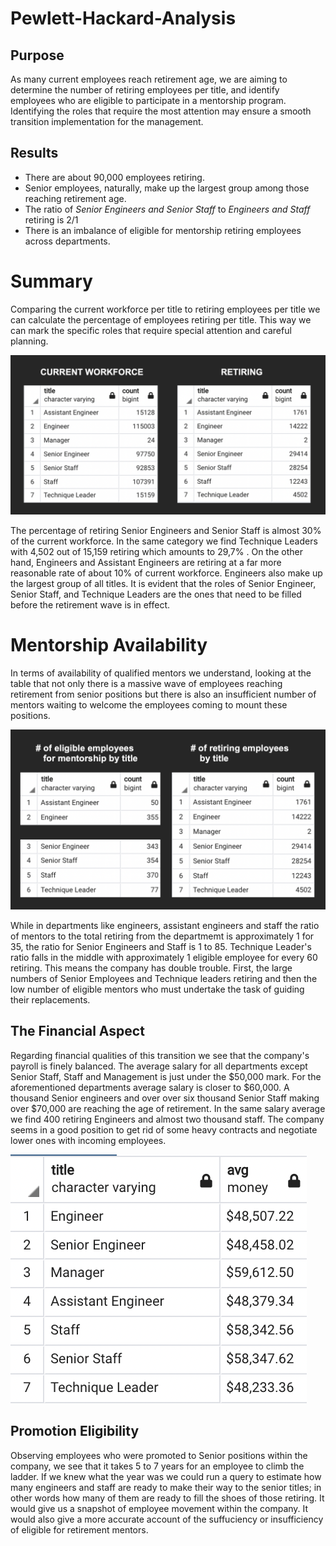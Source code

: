 # Pewlett-Hackard-Analysis

## Purpose

As many current employees reach retirement age, we are aiming to determine the number of retiring employees per title, and identify employees who are eligible to participate in a mentorship program. Identifying the roles that require the most attention may ensure a smooth transition implementation for the management.  

## Results

- There are about 90,000 employees retiring. 
- Senior employees, naturally, make up the largest group among those reaching retirement age. 
- The ratio of *Senior Engineers and Senior Staff* to *Engineers and Staff* retiring is 2/1
- There is an imbalance of eligible for mentorship retiring employees across departments.

# Summary

Comparing the current workforce per title to retiring employees per title we can calculate the percentage of employees retiring per title. This way we can mark the specific roles that require special attention and careful planning. 

![](images/retiring_roles.png)

The percentage of retiring Senior Engineers and Senior Staff is almost 30% of the current workforce. In the same category we find Technique Leaders with 4,502 out of 15,159 retiring which amounts to 29,7% . On the other hand, Engineers and Assistant Engineers are retiring at a far more reasonable rate of about 10% of current workforce. Engineers also make up the largest group of all titles. It is evident that the roles of Senior Engineer, Senior Staff, and Technique Leaders are the ones that need to be filled before the retirement wave is in effect. 

# Mentorship Availability
In terms of availability of qualified mentors we understand, looking at the table that not only there is a massive wave of employees reaching retirement from senior positions but there is also an insufficient number of mentors waiting to welcome the employees coming to mount these positions.

![](images/mentorship_numbers.png)

 While in departments like engineers, assistant engineers and staff the ratio of mentors to the total retiring from the departmemt is approximately 1 for 35, the ratio for Senior Engineers and Staff is 1 to 85. Technique Leader's ratio falls in the middle with approximately 1 eligible employee for every 60 retiring. This means the company has double trouble. First, the large numbers of Senior Employees and Technique leaders retiring and then the low number of eligible mentors who must undertake the task of guiding their replacements.  

## The Financial Aspect

Regarding financial qualities of this transition we see that the company's payroll is finely balanced. The average salary for all departments except Senior Staff, Staff and Management is just under the $50,000 mark. For the aforementioned departments average salary is closer to $60,000. 
A thousand Senior engineers and over over six thousand Senior Staff making over $70,000 are reaching the age of retirement. In the same salary average we find 400 retiring Engineers and almost two thousand staff. The company seems in a good position to get rid of some heavy contracts and negotiate lower ones with incoming employees. 


![](images/avg_salary_by_title.png) 

## Promotion Eligibility

Observing employees who were promoted to Senior positions within the company, we see that it takes 5 to 7 years for an employee to climb the ladder. If we knew what the year was we could run a query to estimate how many engineers and staff are ready to make their way to the senior titles; in other words how many of them are ready to fill the shoes of those retiring. It would give us a snapshot of employee movement within the company. It would also give a more accurate account of the suffuciency or insufficiency of eligible for retirement mentors.
